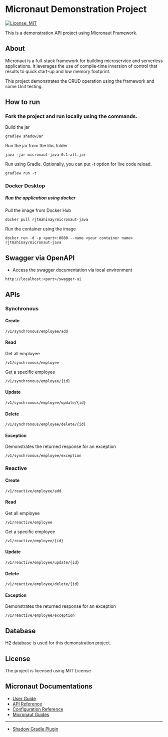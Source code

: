 # Micronaut Demonstration Project
[![License: MIT](https://img.shields.io/badge/License-MIT-yellow.svg)](https://opensource.org/licenses/MIT)

This is a demonstration API project using Micronaut Framework.

## About
Micronaut is a full-stack framework for building microservice and serverless applications. It leverages the use of
compile-time inversion of control that results to quick start-up and low memory footprint.

This project demonstrates the CRUD operation using the framework and some Unit testing.

## How to run
### Fork the project and run locally using the commands.

Build the jar
```
gradlew shadowJar
```
Run the jar from the libs folder
```
java -jar micronaut-java-0.1-all.jar 
```

Run using Gradle. Optionally, you can put <i>-t</i> option for live code reload.
```
gradlew run -t
```

### Docker Desktop
##### Run the application using docker

Pull the image from Docker Hub
```
docker pull rjtmahinay/micronaut-java
```

Run the container using the image
```
docker run -d -p <port>:8080 --name <your container name> rjtmahinay/micronaut-java
```

## Swagger via OpenAPI

- Access the swagger documentation via local environment
```
http://localhost:<port>/swagger-ui
```

## APIs

### Synchronous
#### Create
```
/v1/synchronous/employee/add
```
#### Read
Get all employee
```
/v1/synchronous/employee
```
Get a specific employee
```
/v1/synchronous/employee/{id}
```
#### Update
```
/v1/synchronous/employee/update/{id}
```
#### Delete
```
/v1/synchronous/employee/delete/{id}
```
#### Exception
Demonstrates the returned response for an exception
```
/v1/synchronous/employee/exception
```

### Reactive
#### Create
```
/v1/reactive/employee/add
```
#### Read
Get all employee
```
/v1/reactive/employee
```
Get a specific employee
```
/v1/reactive/employee/{id}
```
#### Update
```
/v1/reactive/employee/update/{id}
```
#### Delete
```
/v1/reactive/employee/delete/{id}
```
#### Exception
Demonstrates the returned response for an exception
```
/v1/reactive/employee/exception
```

## Database
H2 database is used for this demonstration project.

## License
The project is licensed using MIT License

## Micronaut Documentations

- [User Guide](https://docs.micronaut.io/3.7.5/guide/index.html)
- [API Reference](https://docs.micronaut.io/3.7.5/api/index.html)
- [Configuration Reference](https://docs.micronaut.io/3.7.5/guide/configurationreference.html)
- [Micronaut Guides](https://guides.micronaut.io/index.html)
---

- [Shadow Gradle Plugin](https://plugins.gradle.org/plugin/com.github.johnrengelman.shadow)